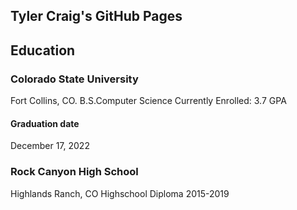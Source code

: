 ## Tyler Craig's GitHub Pages
## Education
### Colorado State University
Fort Collins, CO.
B.S.Computer Science
Currently Enrolled: 3.7 GPA
#### Graduation date
December 17, 2022

### Rock Canyon High School
Highlands Ranch, CO
Highschool Diploma
2015-2019
